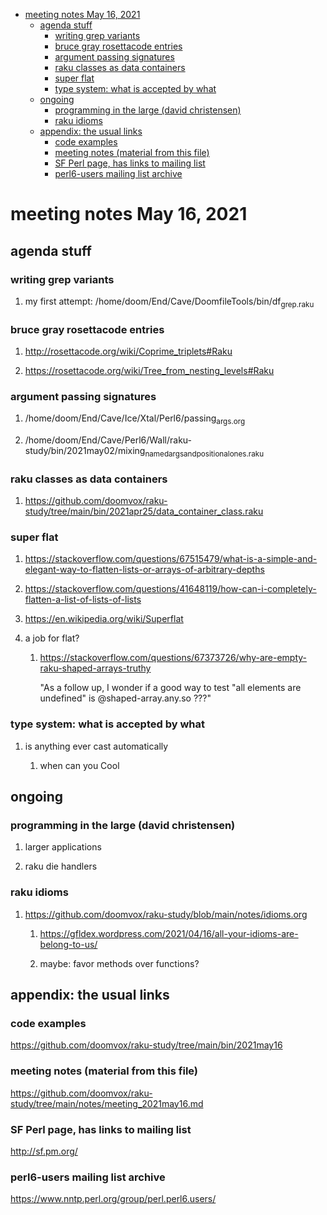 - [meeting notes May 16, 2021](#org261dfab)
  - [agenda stuff](#orgf60aa48)
    - [writing grep variants](#orgb3cd4c7)
    - [bruce gray rosettacode entries](#org206ee67)
    - [argument passing signatures](#orgd6b3bf1)
    - [raku classes as data containers](#orgb89c94e)
    - [super flat](#org7a85c59)
    - [type system: what is accepted by what](#org1e16ba6)
  - [ongoing](#org25c5824)
    - [programming in the large (david christensen)](#orgea08f4e)
    - [raku idioms](#org833393e)
  - [appendix: the usual links](#org4f37588)
    - [code examples](#orgc0e7623)
    - [meeting notes (material from this file)](#orgca31f5b)
    - [SF Perl page, has links to mailing list](#orgef1795e)
    - [perl6-users mailing list archive](#org4837107)


<a id="org261dfab"></a>

# meeting notes May 16, 2021


<a id="orgf60aa48"></a>

## agenda stuff


<a id="orgb3cd4c7"></a>

### writing grep variants

1.  my first attempt: /home/doom/End/Cave/DoomfileTools/bin/df<sub>grep.raku</sub>


<a id="org206ee67"></a>

### bruce gray rosettacode entries

1.  <http://rosettacode.org/wiki/Coprime_triplets#Raku>

2.  <https://rosettacode.org/wiki/Tree_from_nesting_levels#Raku>


<a id="orgd6b3bf1"></a>

### argument passing signatures

1.  /home/doom/End/Cave/Ice/Xtal/Perl6/passing<sub>args.org</sub>

2.  /home/doom/End/Cave/Perl6/Wall/raku-study/bin/2021may02/mixing<sub>named</sub><sub>args</sub><sub>and</sub><sub>positional</sub><sub>ones.raku</sub>


<a id="orgb89c94e"></a>

### raku classes as data containers

1.  <https://github.com/doomvox/raku-study/tree/main/bin/2021apr25/data_container_class.raku>


<a id="org7a85c59"></a>

### super flat

1.  <https://stackoverflow.com/questions/67515479/what-is-a-simple-and-elegant-way-to-flatten-lists-or-arrays-of-arbitrary-depths>

2.  <https://stackoverflow.com/questions/41648119/how-can-i-completely-flatten-a-list-of-lists-of-lists>

3.  <https://en.wikipedia.org/wiki/Superflat>

4.  a job for flat?

    1.  <https://stackoverflow.com/questions/67373726/why-are-empty-raku-shaped-arrays-truthy>
    
        "As a follow up, I wonder if a good way to test "all elements are undefined" is @shaped-array.any.so ???"


<a id="org1e16ba6"></a>

### type system: what is accepted by what

1.  is anything ever cast automatically

    1.  when can you Cool


<a id="org25c5824"></a>

## ongoing


<a id="orgea08f4e"></a>

### programming in the large (david christensen)

1.  larger applications

2.  raku die handlers


<a id="org833393e"></a>

### raku idioms

1.  <https://github.com/doomvox/raku-study/blob/main/notes/idioms.org>

    1.  <https://gfldex.wordpress.com/2021/04/16/all-your-idioms-are-belong-to-us/>
    
    2.  maybe: favor methods over functions?


<a id="org4f37588"></a>

## appendix: the usual links


<a id="orgc0e7623"></a>

### code examples

<https://github.com/doomvox/raku-study/tree/main/bin/2021may16>


<a id="orgca31f5b"></a>

### meeting notes (material from this file)

<https://github.com/doomvox/raku-study/tree/main/notes/meeting_2021may16.md>


<a id="orgef1795e"></a>

### SF Perl page, has links to mailing list

<http://sf.pm.org/>


<a id="org4837107"></a>

### perl6-users mailing list archive

<https://www.nntp.perl.org/group/perl.perl6.users/>
